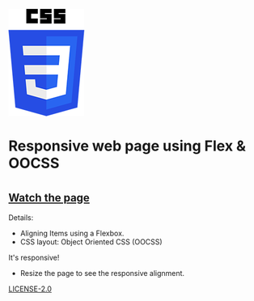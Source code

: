 ![CSS](<css.png> "Logo")

# Responsive web page using Flex & OOCSS
#

[Watch the page](
https://frnt-end.github.io/Flexbox/)
---

Details:
* Aligning Items using a Flexbox.
* CSS layout: Object Oriented CSS (OOCSS)

It's responsive!
* Resize the page to see the responsive alignment.

 [LICENSE-2.0](
http://www.apache.org/licenses/LICENSE-2.0)
